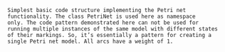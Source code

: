     Simplest basic code structure implementing the Petri net
    functionality. The class PetriNet is used here as namespace
    only. The code pattern demonstrated here can not be used for
    running multiple instances of the same model with different states
    of their markings. So, it’s essentially a pattern for creating a
    single Petri net model. All arcs have a weight of 1.
